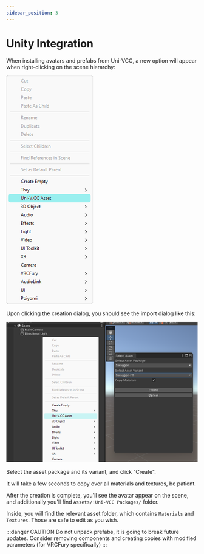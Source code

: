 ```yaml
---
sidebar_position: 3
---
```


# Unity Integration

When installing avatars and prefabs from Uni-VCC, a new option will appear when right-clicking on the scene hierarchy:

![](./img/create-asset.png)

Upon clicking the creation dialog, you should see the import dialog like this:

![](./img/creation.png)

Select the asset package and its variant, and click "Create".

It will take a few seconds to copy over all materials and textures, be patient.

After the creation is complete, you'll see the avatar appear on the scene, and additionally you'll find `Assets/!Uni-VCC Packages/` folder.

Inside, you will find the relevant asset folder, which contains `Materials` and `Textures`. Those are safe to edit as you wish.

:::danger CAUTION
Do not unpack prefabs, it is going to break future updates.
Consider removing components and creating copies with modified parameters (for VRCFury specifically)
:::